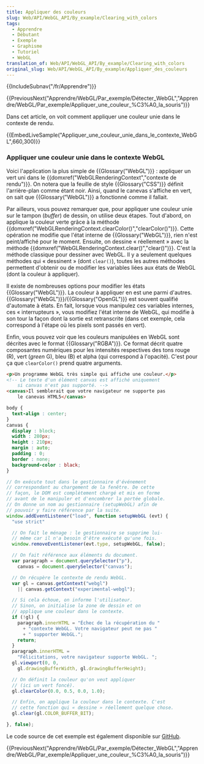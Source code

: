 ```yaml
---
title: Appliquer des couleurs
slug: Web/API/WebGL_API/By_example/Clearing_with_colors
tags:
  - Apprendre
  - Débutant
  - Exemple
  - Graphisme
  - Tutoriel
  - WebGL
translation_of: Web/API/WebGL_API/By_example/Clearing_with_colors
original_slug: Web/API/WebGL_API/By_example/Appliquer_des_couleurs
---
```

{{IncludeSubnav("/fr/Apprendre")}}

{{PreviousNext("Apprendre/WebGL/Par_exemple/Détecter_WebGL","Apprendre/WebGL/Par_exemple/Appliquer_une_couleur_%C3%A0_la_souris")}}

Dans cet article, on voit comment appliquer une couleur unie dans le contexte de rendu.

{{EmbedLiveSample("Appliquer_une_couleur_unie_dans_le_contexte_WebGL",660,300)}}

### Appliquer une couleur unie dans le contexte WebGL

Voici l'application la plus simple de {{Glossary("WebGL")}} : appliquer un vert uni dans le {{domxref("WebGLRenderingContext","contexte de rendu")}}. On notera que la feuille de style {{Glossary("CSS")}} définit l'arrière-plan comme étant noir. Ainsi, quand le canevas s'affiche en vert, on sait que {{Glossary("WebGL")}} a fonctionné comme il fallait.

Par ailleurs, vous pouvez remarquer que, pour appliquer une couleur unie sur le tampon (_buffer_) de dessin, on utilise deux étapes. Tout d'abord, on applique la couleur verte grâce à la méthode {{domxref("WebGLRenderingContext.clearColor()","clearColor()")}}. Cette opération ne modifie que l'état interne de {{Glossary("WebGL")}}, rien n'est peint/affiché pour le moment. Ensuite, on dessine « réellement » avec la méthode {{domxref("WebGLRenderingContext.clear()","clear()")}}. C'est la méthode classique pour dessiner avec WebGL. Il y a seulement quelques méthodes qui « dessinent » (dont `clear()`), toutes les autres méthodes permettent d'obtenir ou de modifier les variables liées aux états de WebGL (dont la couleur à appliquer).

Il existe de nombreuses options pour modifier les états {{Glossary("WebGL")}}. La couleur à appliquer en est une parmi d'autres.{{Glossary("WebGL")}}/{{Glossary("OpenGL")}} est souvent qualifié d'automate à états. En fait, lorsque vous manipulez ces variables internes, ces « interrupteurs », vous modifiez l'état interne de WebGL, qui modifie à son tour la façon dont la sortie est retranscrite (dans cet exemple, cela correspond à l'étape où les pixels sont passés en vert).

Enfin, vous pouvez voir que les couleurs manipulées en WebGL sont décrites avec le format {{Glossary("RGBA")}}. Ce format décrit quatre composantes numériques pour les intensités respectives des tons rouge (R), vert (_green_ G), bleu (B) et alpha (qui correspond à l'opacité). C'est pour ça que `clearColor()` prend quatre arguments.

```html
<p>Un programme WebGL très simple qui affiche une couleur.</p>
<!-- Le texte d'un élément canvas est affiché uniquement
    si canvas n'est pas supporté. -->
<canvas>Il semblerait que votre navigateur ne supporte pas
    le canevas HTML5</canvas>
```

```css
body {
  text-align : center;
}
canvas {
  display : block;
  width : 280px;
  height : 210px;
  margin : auto;
  padding : 0;
  border : none;
  background-color : black;
}
```

```js
// On exécute tout dans le gestionnaire d'événement
// correspondant au chargement de la fenêtre. De cette
// façon, le DOM est complètement chargé et mis en forme
// avant de le manipuler et d'encombrer la portée globale.
// On donne un nom au gestionnaire (setupWebGL) afin de
// pouvoir y faire référence par la suite.
window.addEventListener("load", function setupWebGL (evt) {
  "use strict"

  // On fait le ménage : le gestionnaire se supprime lui-
  // même car il n'a besoin d'être exécuté qu'une fois.
  window.removeEventListener(evt.type, setupWebGL, false);

  // On fait référence aux éléments du document.
  var paragraph = document.querySelector("p"),
    canvas = document.querySelector("canvas");

  // On récupère le contexte de rendu WebGL.
  var gl = canvas.getContext("webgl")
    || canvas.getContext("experimental-webgl");

  // Si cela échoue, on informe l'utilisateur.
  // Sinon, on initialise la zone de dessin et on
  // applique une couleur dans le contexte.
  if (!gl) {
    paragraph.innerHTML = "Échec de la récupération du "
      + "contexte WebGL. Votre navigateur peut ne pas "
      + " supporter WebGL.";
    return;
  }
  paragraph.innerHTML =
    "Félicitations, votre navigateur supporte WebGL. ";
  gl.viewport(0, 0,
    gl.drawingBufferWidth, gl.drawingBufferHeight);

  // On définit la couleur qu'on veut appliquer
  // (ici un vert foncé).
  gl.clearColor(0.0, 0.5, 0.0, 1.0);

  // Enfin, on applique la couleur dans le contexte. C'est
  // cette fonction qui « dessine » réellement quelque chose.
  gl.clear(gl.COLOR_BUFFER_BIT);

}, false);
```

Le code source de cet exemple est également disponible sur [GitHub](https://github.com/idofilin/webgl-by-example/tree/master/clearing-with-colors).

{{PreviousNext("Apprendre/WebGL/Par_exemple/Détecter_WebGL","Apprendre/WebGL/Par_exemple/Appliquer_une_couleur_%C3%A0_la_souris")}}
